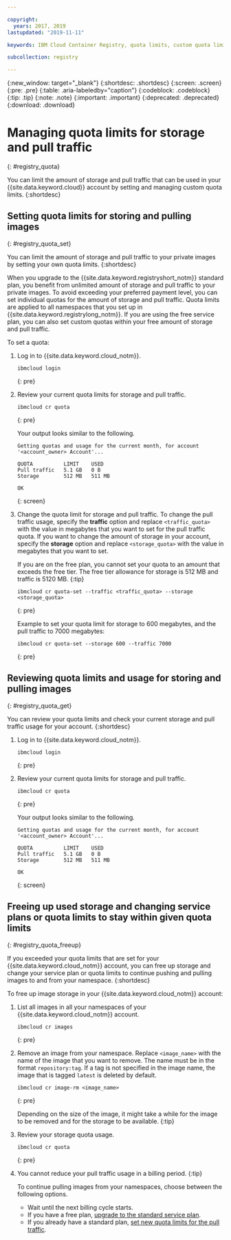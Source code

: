 ```yaml
---

copyright:
  years: 2017, 2019
lastupdated: "2019-11-11"

keywords: IBM Cloud Container Registry, quota limits, custom quota limits, pull traffic, quotas, storage,

subcollection: registry

---
```


{:new_window: target="_blank"}
{:shortdesc: .shortdesc}
{:screen: .screen}
{:pre: .pre}
{:table: .aria-labeledby="caption"}
{:codeblock: .codeblock}
{:tip: .tip}
{:note: .note}
{:important: .important}
{:deprecated: .deprecated}
{:download: .download}

# Managing quota limits for storage and pull traffic
{: #registry_quota}

You can limit the amount of storage and pull traffic that can be used in your {{site.data.keyword.cloud}} account by setting and managing custom quota limits.
{:shortdesc}

## Setting quota limits for storing and pulling images
{: #registry_quota_set}

You can limit the amount of storage and pull traffic to your private images by setting your own quota limits.
{:shortdesc}

When you upgrade to the {{site.data.keyword.registryshort_notm}} standard plan, you benefit from unlimited amount of storage and pull traffic to your private images. To avoid exceeding your preferred payment level, you can set individual quotas for the amount of storage and pull traffic. Quota limits are applied to all namespaces that you set up in {{site.data.keyword.registrylong_notm}}. If you are using the free service plan, you can also set custom quotas within your free amount of storage and pull traffic.

To set a quota:

1. Log in to {{site.data.keyword.cloud_notm}}.

    ```
    ibmcloud login
    ```
    {: pre}

2. Review your current quota limits for storage and pull traffic.

    ```
    ibmcloud cr quota
    ```
    {: pre}

    Your output looks similar to the following.

    ```
    Getting quotas and usage for the current month, for account '<account_owner> Account'...

    QUOTA          LIMIT    USED
    Pull traffic   5.1 GB   0 B
    Storage        512 MB   511 MB

    OK
    ```
    {: screen}

3. Change the quota limit for storage and pull traffic. To change the pull traffic usage, specify the **traffic** option and replace `<traffic_quota>` with the value in megabytes that you want to set for the pull traffic quota. If you want to change the amount of storage in your account, specify the **storage** option and replace `<storage_quota>` with the value in megabytes that you want to set.

    If you are on the free plan, you cannot set your quota to an amount that exceeds the free tier. The free tier allowance for storage is 512 MB and traffic is 5120 MB.
    {:tip}

    ```
    ibmcloud cr quota-set --traffic <traffic_quota> --storage <storage_quota>
    ```
    {: pre}

    Example to set your quota limit for storage to 600 megabytes, and the pull traffic to 7000 megabytes:

    ```
    ibmcloud cr quota-set --storage 600 --traffic 7000
    ```
    {: pre}

## Reviewing quota limits and usage for storing and pulling images
{: #registry_quota_get}

You can review your quota limits and check your current storage and pull traffic usage for your account.
{:shortdesc}

1. Log in to {{site.data.keyword.cloud_notm}}.

    ```
    ibmcloud login
    ```
    {: pre}

2. Review your current quota limits for storage and pull traffic.

    ```
    ibmcloud cr quota
    ```
    {: pre}

    Your output looks similar to the following.

    ```
    Getting quotas and usage for the current month, for account '<account_owner> Account'...

    QUOTA          LIMIT    USED
    Pull traffic   5.1 GB   0 B
    Storage        512 MB   511 MB

    OK
    ```
    {: screen}

## Freeing up used storage and changing service plans or quota limits to stay within given quota limits
{: #registry_quota_freeup}

If you exceeded your quota limits that are set for your {{site.data.keyword.cloud_notm}} account, you can free up storage and change your service plan or quota limits to continue pushing and pulling images to and from your namespace.
{:shortdesc}

To free up image storage in your {{site.data.keyword.cloud_notm}} account:

1. List all images in all your namespaces of your {{site.data.keyword.cloud_notm}} account.

    ```
    ibmcloud cr images
    ```
    {: pre}

2. Remove an image from your namespace. Replace `<image_name>` with the name of the image that you want to remove. The name must be in the format `repository:tag`. If a tag is not specified in the image name, the image that is tagged `latest` is deleted by default.

    ```
    ibmcloud cr image-rm <image_name>
    ```
    {: pre}

    Depending on the size of the image, it might take a while for the image to be removed and for the storage to be available.
    {:tip}

3. Review your storage quota usage.

    ```
    ibmcloud cr quota
    ```
    {: pre}

4. You cannot reduce your pull traffic usage in a billing period.
   {:tip}

    To continue pulling images from your namespaces, choose between the following options.

    - Wait until the next billing cycle starts.
    - If you have a free plan, [upgrade to the standard service plan](/docs/services/Registry?topic=registry-registry_overview#registry_plan_upgrade).
    - If you already have a standard plan, [set new quota limits for the pull traffic](#registry_quota_set).
